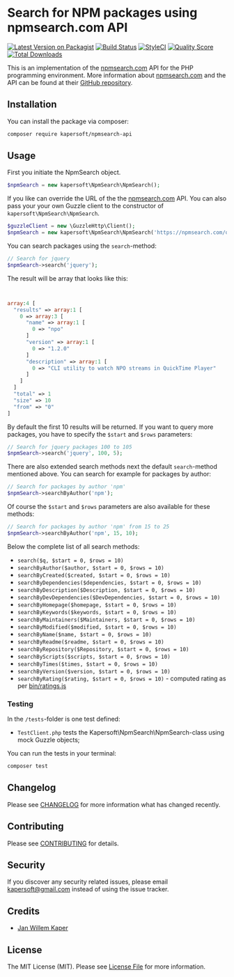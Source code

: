 # Search for NPM packages using npmsearch.com API

[![Latest Version on Packagist](https://img.shields.io/packagist/v/kapersoft/npmsearch-api.svg?style=flat-square)](https://packagist.org/packages/kapersoft/npmsearch-api)
[![Build Status](https://img.shields.io/travis/kapersoft/npmsearch-api/master.svg?style=flat-square)](https://travis-ci.org/kapersoft/npmsearch-api)
[![StyleCI](https://styleci.io/repos/0000/shield?branch=master)](https://styleci.io/repos/0000)
[![Quality Score](https://img.shields.io/scrutinizer/g/kapersoft/npmsearch-api.svg?style=flat-square)](https://scrutinizer-ci.com/g/kapersoft/npmsearch-api)
[![Total Downloads](https://img.shields.io/packagist/dt/kapersoft/npmsearch-api.svg?style=flat-square)](https://packagist.org/packages/kapersoft/npmsearch-api)

This is an implementation of the [npmsearch.com](https://npmsearch.com) API for the PHP programming environment. More information about [npmsearch.com](https://npmsearch.com) and the API can be found at their [GitHub repository](https://github.com/nodesource/npmsearch).
## Installation

You can install the package via composer:

```bash
composer require kapersoft/npmsearch-api
```

## Usage

First you initiate the NpmSearch object.

``` php
$npmSearch = new kapersoft\NpmSearch\NpmSearch();
```

If you like can override the URL of the the [npmsearch.com](https://npmsearch.com) API. You can also pass your your own Guzzle client to the constructor of `kapersoft\NpmSearch\NpmSearch`.

``` php
$guzzleClient = new \GuzzleHttp\Client();
$npmSearch = new kapersoft\NpmSearch\NpmSearch('https://npmsearch.com/query', $guzzleClient);
```

You can search packages using the `search`-method:

``` php
// Search for jquery
$npmSearch->search('jquery');
```

The result will be array that looks like this:

``` php


array:4 [
  "results" => array:1 [
    0 => array:3 [
      "name" => array:1 [
        0 => "npo"
      ]
      "version" => array:1 [
        0 => "1.2.0"
      ]
      "description" => array:1 [
        0 => "CLI utility to watch NPO streams in QuickTime Player"
      ]
    ]
  ]
  "total" => 1
  "size" => 10
  "from" => "0"
]
```

By default the first 10 results will be returned. If you want to query more packages, you have to specify the `$start` and `$rows` parameters:

``` php
// Search for jquery packages 100 to 105
$npmSearch->search('jquery', 100, 5);
```

There are also extended search methods next the default `search`-method mentioned above. You can search for example for packages by author:

``` php
// Search for packages by author 'npm'
$npmSearch->searchByAuthor('npm');
```

Of course the `$start` and `$rows` parameters are also available for these methods:

``` php
// Search for packages by author 'npm' from 15 to 25
$npmSearch->searchByAuthor('npm', 15, 10);
```

Below the complete list of all search methods:

- `search($q, $start = 0, $rows = 10)`
- `searchByAuthor($author, $start = 0, $rows = 10)`
- `searchByCreated($created, $start = 0, $rows = 10)`
- `searchByDependencies($dependencies, $start = 0, $rows = 10)`
- `searchByDescription($Description, $start = 0, $rows = 10)`
- `searchByDevDependencies($DevDependencies, $start = 0, $rows = 10)`
- `searchByHomepage($homepage, $start = 0, $rows = 10)`
- `searchByKeywords($keywords, $start = 0, $rows = 10)`
- `searchByMaintainers($Maintainers, $start = 0, $rows = 10)`
- `searchByModified($modified, $start = 0, $rows = 10)`
- `searchByName($name, $start = 0, $rows = 10)`
- `searchByReadme($readme, $start = 0, $rows = 10)`
- `searchByRepository($Repository, $start = 0, $rows = 10)`
- `searchByScripts($scripts, $start = 0, $rows = 10)`
- `searchByTimes($times, $start = 0, $rows = 10)`
- `searchByVersion($version, $start = 0, $rows = 10)`
- `searchByRating($rating, $start = 0, $rows = 10)` - computed rating as per [bin/ratings.js](https://github.com/nodesource/npmsearch/blob/master/bin/rating.js)

### Testing
In the `/tests`-folder is one test defined:

- `TestClient.php` tests the Kapersoft\NpmSearch\NpmSearch-class using mock Guzzle objects;

You can run the tests in your terminal:

``` bash
composer test
```

## Changelog
Please see [CHANGELOG](CHANGELOG.md) for more information what has changed recently.

## Contributing
Please see [CONTRIBUTING](CONTRIBUTING.md) for details.

## Security
If you discover any security related issues, please email kapersoft@gmail.com instead of using the issue tracker.

## Credits
- [Jan Willem Kaper](https://github.com/kapersoft)

## License
The MIT License (MIT). Please see [License File](LICENSE.txt) for more information.

